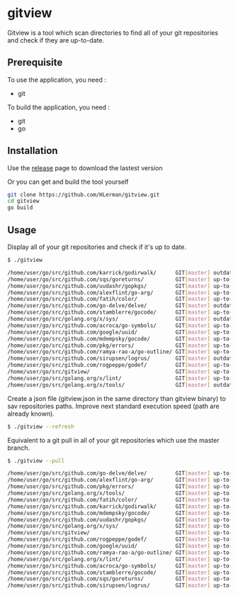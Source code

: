 # gitview

Gitview is a tool which scan directories to find all of your git repositories and check if they are up-to-date.

## Prerequisite

To use the application, you need :
- git

To build the application, you need :
- git
- go

## Installation

Use the [release](https://github.com/HLerman/gitview/releases) page to download the lastest version

Or you can get and build the tool yourself

```bash
git clone https://github.com/HLerman/gitview.git
cd gitview
go build
```

## Usage

Display all of your git repositories and check if it's up to date.
```bash
$ ./gitview
```
```bash
/home/user/go/src/github.com/karrick/godirwalk/      GIT[master] outdated
/home/user/go/src/github.com/sqs/goreturns/          GIT[master] up-to-date
/home/user/go/src/github.com/uudashr/gopkgs/         GIT[master] up-to-date
/home/user/go/src/github.com/alexflint/go-arg/       GIT[master] up-to-date
/home/user/go/src/github.com/fatih/color/            GIT[master] up-to-date
/home/user/go/src/github.com/go-delve/delve/         GIT[master] outdated
/home/user/go/src/github.com/stamblerre/gocode/      GIT[master] up-to-date
/home/user/go/src/golang.org/x/sys/                  GIT[master] outdated
/home/user/go/src/github.com/acroca/go-symbols/      GIT[master] up-to-date
/home/user/go/src/github.com/google/uuid/            GIT[master] up-to-date
/home/user/go/src/github.com/mdempsky/gocode/        GIT[master] up-to-date
/home/user/go/src/github.com/pkg/errors/             GIT[master] up-to-date
/home/user/go/src/github.com/ramya-rao-a/go-outline/ GIT[master] up-to-date
/home/user/go/src/github.com/sirupsen/logrus/        GIT[master] outdated
/home/user/go/src/github.com/rogpeppe/godef/         GIT[master] up-to-date
/home/user/go/src/gitview/                           GIT[master] up-to-date
/home/user/go/src/golang.org/x/lint/                 GIT[master] up-to-date
/home/user/go/src/golang.org/x/tools/                GIT[master] outdated
```

Create a json file (gitview.json in the same directory than gitview binary) to sav repositories paths. Improve next standard execution speed (path are already known).
```bash
$ ./gitview --refresh
```

Equivalent to a git pull in all of your git repositories which use the master branch.
```bash
$ ./gitview --pull
```
```bash
/home/user/go/src/github.com/go-delve/delve/         GIT[master] up-to-date
/home/user/go/src/github.com/alexflint/go-arg/       GIT[master] up-to-date
/home/user/go/src/github.com/pkg/errors/             GIT[master] up-to-date
/home/user/go/src/golang.org/x/tools/                GIT[master] up-to-date
/home/user/go/src/github.com/fatih/color/            GIT[master] up-to-date
/home/user/go/src/github.com/karrick/godirwalk/      GIT[master] up-to-date
/home/user/go/src/github.com/mdempsky/gocode/        GIT[master] up-to-date
/home/user/go/src/github.com/uudashr/gopkgs/         GIT[master] up-to-date
/home/user/go/src/golang.org/x/sys/                  GIT[master] up-to-date
/home/user/go/src/gitview/                           GIT[master] up-to-date
/home/user/go/src/github.com/rogpeppe/godef/         GIT[master] up-to-date
/home/user/go/src/github.com/google/uuid/            GIT[master] up-to-date
/home/user/go/src/github.com/ramya-rao-a/go-outline/ GIT[master] up-to-date
/home/user/go/src/golang.org/x/lint/                 GIT[master] up-to-date
/home/user/go/src/github.com/acroca/go-symbols/      GIT[master] up-to-date
/home/user/go/src/github.com/stamblerre/gocode/      GIT[master] up-to-date
/home/user/go/src/github.com/sqs/goreturns/          GIT[master] up-to-date
/home/user/go/src/github.com/sirupsen/logrus/        GIT[master] up-to-date
```